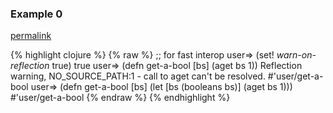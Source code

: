 ### Example 0
[permalink](#example-0)

{% highlight clojure %}
{% raw %}
;; for fast interop
user=> (set! *warn-on-reflection* true)
true
user=> (defn get-a-bool [bs] (aget bs 1))
Reflection warning, NO_SOURCE_PATH:1 - call to aget can't be resolved.
#'user/get-a-bool
user=> (defn get-a-bool [bs] (let [bs (booleans bs)] (aget bs 1)))
#'user/get-a-bool
{% endraw %}
{% endhighlight %}


